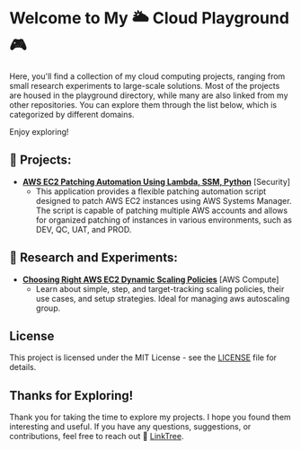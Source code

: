 # Welcome to My 🌥️ Cloud Playground 🎮 

Here, you'll find a collection of my cloud computing projects, ranging from small research experiments to large-scale solutions. Most of the projects are housed in the playground directory, while many are also linked from my other repositories. You can explore them through the list below, which is categorized by different domains.

Enjoy exploring!

## 🚀 Projects:
- **[AWS EC2 Patching Automation Using Lambda, SSM, Python](https://github.com/alonshrestha/aws-ec2-patch-automation-boto3)** [Security]
  - This application provides a flexible patching automation script designed to patch AWS EC2 instances using AWS Systems Manager. The script is capable of patching multiple AWS accounts and allows for organized patching of instances in various environments, such as DEV, QC, UAT, and PROD.

## 🧪 Research and Experiments:

- **[Choosing Right AWS EC2 Dynamic Scaling Policies](src/aws-autoscale-dynamic-scaling-policies/)** [AWS Compute]
  - Learn about simple, step, and target-tracking scaling policies, their use cases, and setup strategies. Ideal for managing aws autoscaling group.


## License

This project is licensed under the MIT License - see the [LICENSE](LICENSE) file for details.

## Thanks for Exploring!

Thank you for taking the time to explore my projects. I hope you found them interesting and useful. If you have any questions, suggestions, or contributions, feel free to reach out 🌳 [LinkTree](https://links.alon.com.np).